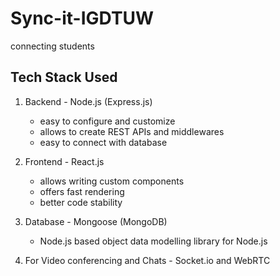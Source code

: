 # Sync-it-IGDTUW
connecting students


## Tech Stack Used ## 

1. Backend - Node.js (Express.js) 
    - easy to configure and customize
    - allows to create REST APIs and middlewares
    - easy to connect with database
2. Frontend - React.js 
    - allows writing custom components
    - offers fast rendering
    - better code stability
3. Database - Mongoose (MongoDB)
    - Node.js based object data modelling library for Node.js
    
4. For Video conferencing and Chats - Socket.io and WebRTC    


  


